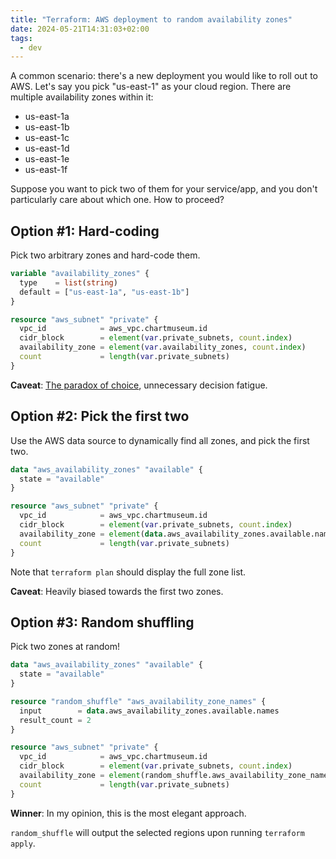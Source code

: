 ```yaml
---
title: "Terraform: AWS deployment to random availability zones"
date: 2024-05-21T14:31:03+02:00
tags:
  - dev
---
```


A common scenario: there's a new deployment you would like to roll out to AWS.
Let's say you pick "us-east-1" as your cloud region. There are multiple
availability zones within it:

- us-east-1a
- us-east-1b
- us-east-1c
- us-east-1d
- us-east-1e
- us-east-1f

Suppose you want to pick two of them for your service/app, and you don't
particularly care about which one. How to proceed?

<!--more-->

## Option #1: Hard-coding

Pick two arbitrary zones and hard-code them.

```terraform
variable "availability_zones" {
  type    = list(string)
  default = ["us-east-1a", "us-east-1b"]
}

resource "aws_subnet" "private" {
  vpc_id            = aws_vpc.chartmuseum.id
  cidr_block        = element(var.private_subnets, count.index)
  availability_zone = element(var.availability_zones, count.index)
  count             = length(var.private_subnets)
}
```

**Caveat**: [The paradox of
choice](https://www.goodreads.com/book/show/10639.The_Paradox_of_Choice),
unnecessary decision fatigue.

## Option #2: Pick the first two

Use the AWS data source to dynamically find all zones, and pick the first two.

```terraform
data "aws_availability_zones" "available" {
  state = "available"
}

resource "aws_subnet" "private" {
  vpc_id            = aws_vpc.chartmuseum.id
  cidr_block        = element(var.private_subnets, count.index)
  availability_zone = element(data.aws_availability_zones.available.names, count.index)
  count             = length(var.private_subnets)
}
```

Note that `terraform plan` should display the full zone list.

**Caveat**: Heavily biased towards the first two zones.

## Option #3: Random shuffling

Pick two zones at random!

```terraform
data "aws_availability_zones" "available" {
  state = "available"
}

resource "random_shuffle" "aws_availability_zone_names" {
  input        = data.aws_availability_zones.available.names
  result_count = 2
}

resource "aws_subnet" "private" {
  vpc_id            = aws_vpc.chartmuseum.id
  cidr_block        = element(var.private_subnets, count.index)
  availability_zone = element(random_shuffle.aws_availability_zone_names.result, count.index)
  count             = length(var.private_subnets)
}
```

**Winner**: In my opinion, this is the most elegant approach.

`random_shuffle` will output the selected regions upon running `terraform
apply`.
